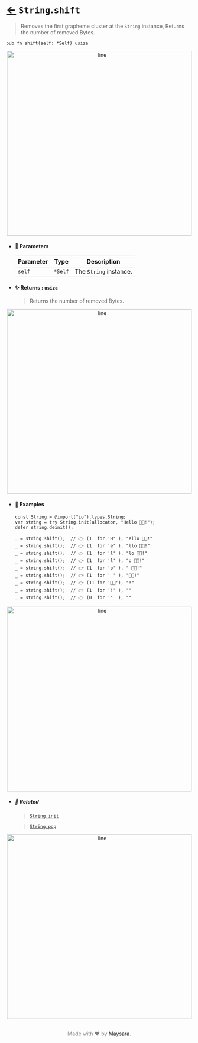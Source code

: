 # [←](../String.md) `String`.`shift`

> Removes the first grapheme cluster at the `String` instance, Returns the number of removed Bytes.

```zig
pub fn shift(self: *Self) usize
```


<div align="center">
<img src="https://raw.githubusercontent.com/maysara-elshewehy/io-bench/refs/heads/main/dist/img/md/line.png" alt="line" style="width:500px;"/>
</div>

- #### 🧩 Parameters

    | Parameter | Type    | Description            |
    | --------- | ------- | ---------------------- |
    | `self`    | `*Self` | The `String` instance. |

- #### ✨ Returns : `usize`

    > Returns the number of removed Bytes.

<div align="center">
<img src="https://raw.githubusercontent.com/maysara-elshewehy/io-bench/refs/heads/main/dist/img/md/line.png" alt="line" style="width:500px;"/>
</div>

- #### 🧪 Examples

    ```zig
    const String = @import("io").types.String;
    var string = try String.init(allocator, "Hello 👨‍🏭!");
    defer string.deinit();
    ```

    ```zig
    _ = string.shift();  // 👉 (1  for 'H' ), "ello 👨‍🏭!"
    _ = string.shift();  // 👉 (1  for 'e' ), "llo 👨‍🏭!"
    _ = string.shift();  // 👉 (1  for 'l' ), "lo 👨‍🏭!"
    _ = string.shift();  // 👉 (1  for 'l' ), "o 👨‍🏭!"
    _ = string.shift();  // 👉 (1  for 'o' ), " 👨‍🏭!"
    _ = string.shift();  // 👉 (1  for ' ' ), "👨‍🏭!"
    _ = string.shift();  // 👉 (11 for '👨‍🏭'), "!"
    _ = string.shift();  // 👉 (1  for '!' ), ""
    _ = string.shift();  // 👉 (0  for ''  ), ""
    ```

<div align="center">
<img src="https://raw.githubusercontent.com/maysara-elshewehy/io-bench/refs/heads/main/dist/img/md/line.png" alt="line" style="width:500px;"/>
</div>

- ##### 🔗 Related

  > [`String.init`](./init.md)

  > [`String.pop`](./pop.md)

<div align="center">
<img src="https://raw.githubusercontent.com/maysara-elshewehy/io-bench/refs/heads/main/dist/img/md/line.png" alt="line" style="width:500px;"/>
</div>

<p align="center" style="color:grey;"><br />Made with ❤️ by <a href="http://github.com/maysara-elshewehy" target="blank">Maysara</a>.</p>